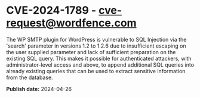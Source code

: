 # CVE-2024-1789 - cve-request@wordfence.com

The WP SMTP plugin for WordPress is vulnerable to SQL Injection via the 'search' parameter in versions 1.2 to 1.2.6 due to insufficient escaping on the user supplied parameter and lack of sufficient preparation on the existing SQL query.  This makes it possible for authenticated attackers, with administrator-level access and above, to append additional SQL queries into already existing queries that can be used to extract sensitive information from the database.

**Publish date:** 2024-04-26
